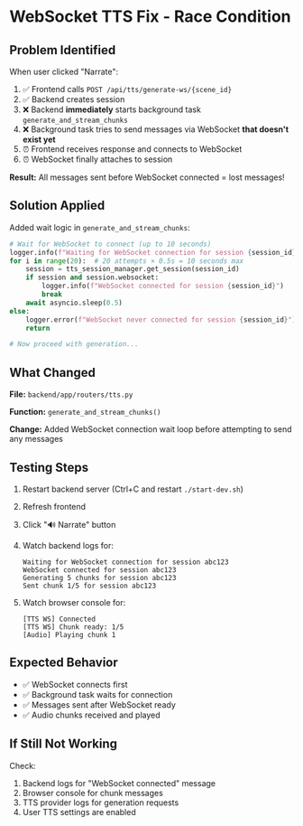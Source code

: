 # WebSocket TTS Fix - Race Condition

## Problem Identified

When user clicked "Narrate":

1. ✅ Frontend calls `POST /api/tts/generate-ws/{scene_id}`
2. ✅ Backend creates session
3. ❌ Backend **immediately** starts background task `generate_and_stream_chunks`
4. ❌ Background task tries to send messages via WebSocket **that doesn't exist yet**
5. ⏰ Frontend receives response and connects to WebSocket
6. ⏰ WebSocket finally attaches to session

**Result:** All messages sent before WebSocket connected = lost messages!

## Solution Applied

Added wait logic in `generate_and_stream_chunks`:

```python
# Wait for WebSocket to connect (up to 10 seconds)
logger.info(f"Waiting for WebSocket connection for session {session_id}")
for i in range(20):  # 20 attempts × 0.5s = 10 seconds max
    session = tts_session_manager.get_session(session_id)
    if session and session.websocket:
        logger.info(f"WebSocket connected for session {session_id}")
        break
    await asyncio.sleep(0.5)
else:
    logger.error(f"WebSocket never connected for session {session_id}")
    return

# Now proceed with generation...
```

## What Changed

**File:** `backend/app/routers/tts.py`

**Function:** `generate_and_stream_chunks()`

**Change:** Added WebSocket connection wait loop before attempting to send any messages

## Testing Steps

1. Restart backend server (Ctrl+C and restart `./start-dev.sh`)
2. Refresh frontend
3. Click "🔊 Narrate" button
4. Watch backend logs for:
   ```
   Waiting for WebSocket connection for session abc123
   WebSocket connected for session abc123
   Generating 5 chunks for session abc123
   Sent chunk 1/5 for session abc123
   ```

5. Watch browser console for:
   ```
   [TTS WS] Connected
   [TTS WS] Chunk ready: 1/5
   [Audio] Playing chunk 1
   ```

## Expected Behavior

- ✅ WebSocket connects first
- ✅ Background task waits for connection
- ✅ Messages sent after WebSocket ready
- ✅ Audio chunks received and played

## If Still Not Working

Check:
1. Backend logs for "WebSocket connected" message
2. Browser console for chunk messages
3. TTS provider logs for generation requests
4. User TTS settings are enabled

